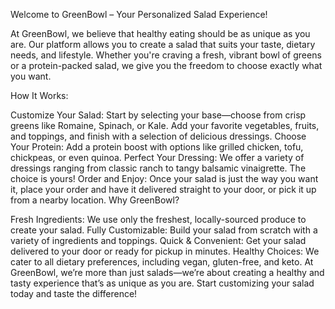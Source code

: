 Welcome to GreenBowl – Your Personalized Salad Experience!

At GreenBowl, we believe that healthy eating should be as unique as you are. Our platform allows you to create a salad that suits your taste, dietary needs, and lifestyle. Whether you're craving a fresh, vibrant bowl of greens or a protein-packed salad, we give you the freedom to choose exactly what you want.

How It Works:

Customize Your Salad: Start by selecting your base—choose from crisp greens like Romaine, Spinach, or Kale. Add your favorite vegetables, fruits, and toppings, and finish with a selection of delicious dressings.
Choose Your Protein: Add a protein boost with options like grilled chicken, tofu, chickpeas, or even quinoa.
Perfect Your Dressing: We offer a variety of dressings ranging from classic ranch to tangy balsamic vinaigrette. The choice is yours!
Order and Enjoy: Once your salad is just the way you want it, place your order and have it delivered straight to your door, or pick it up from a nearby location.
Why GreenBowl?

Fresh Ingredients: We use only the freshest, locally-sourced produce to create your salad.
Fully Customizable: Build your salad from scratch with a variety of ingredients and toppings.
Quick & Convenient: Get your salad delivered to your door or ready for pickup in minutes.
Healthy Choices: We cater to all dietary preferences, including vegan, gluten-free, and keto.
At GreenBowl, we’re more than just salads—we’re about creating a healthy and tasty experience that’s as unique as you are. Start customizing your salad today and taste the difference!

